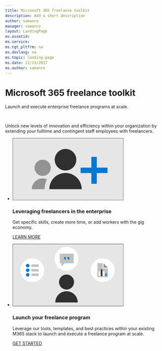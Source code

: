 ```yaml
---
title: Microsoft 365 freelance toolkit
description: Add a short description
author: samanro
manager: samanro
layout: LandingPage
ms.assetid: 
ms.service: 
ms.tgt_pltfrm: na
ms.devlang: na
ms.topic: landing-page
ms.date: 12/13/2017
ms.author: samanro
---
```

# Microsoft 365 freelance toolkit

<P>Launch and execute enterprise freelance programs at scale.</p>
​
<P>Unlock new levels of innovation and efficiency within your organization by extending your fulltime and contingent staff employees with freelancers.</p>


<ul class="panelContent cardsW cols cols2">
    <li>
        <div class="cardSize">
            <div class="cardPadding">
                <div class="card">
                    <div class="cardImageOuter">
                        <div class="cardImage">
                            <img src="media/M365_Freelance_homepage_whyfreelance.png" alt="Users and a plus sign" />
                        </div>
                    </div>
                    <div class="cardText">
                        <h3>Leveraging freelancers in the enterprise</h3>
                        <p>Get specific skills, create more time, or add workers with the gig economy.</p>
                        <p><a href="">LEARN MORE</a></p>
                    </div>
                </div>
            </div>
        </div>
    </li>
    <li>
        <div class="cardSize">
            <div class="cardPadding">
                <div class="card">
                    <div class="cardImageOuter">
                        <div class="cardImage">
                            <img src="media/M365_Freelance_homepage_opportunities.png" alt="A user symbol with a list, a chat box, and a report symbol" />
                        </div>
                    </div>
                    <div class="cardText">
                        <h3>Launch your freelance program</h3>
                        <p>Leverage our tools, templates, and best practices within your existing M365 stack to launch and execute a freelance program at scale. </p>
                        <p><a href="">GET STARTED</a></p>
                    </div>
                </div>
            </div>
        </div>
    </li>
</ul>


